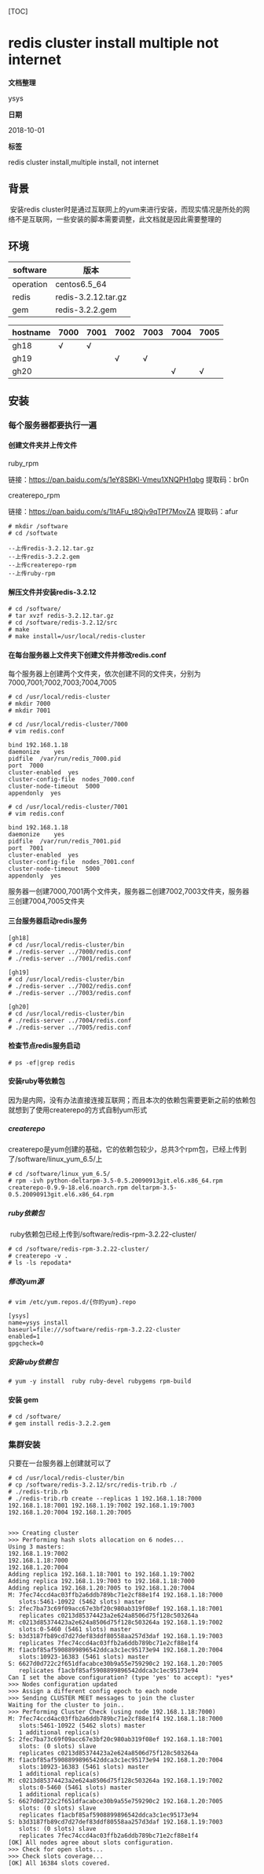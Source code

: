 [TOC]

# redis cluster install multiple not internet

**文档整理**

ysys

**日期**

2018-10-01

**标签**

redis cluster install,multiple install, not internet



## 背景

​	安装redis cluster时是通过互联网上的yum来进行安装，而现实情况是所处的网络不是互联网，一些安装的脚本需要调整，此文档就是因此需要整理的



## 环境

| software  | 版本                |
| --------- | ------------------- |
| operation | centos6.5_64        |
| redis     | redis-3.2.12.tar.gz |
| gem       | redis-3.2.2.gem     |

| hostname | 7000 | 7001 | 7002 | 7003 | 7004 | 7005 |
| -------- | ---- | ---- | ---- | ---- | ---- | ---- |
| gh18     | √    | √    |      |      |      |      |
| gh19     |      |      | √    | √    |      |      |
| gh20     |      |      |      |      | √    | √    |



## 安装



### 每个服务器都要执行一遍



#### 创建文件夹并上传文件



ruby_rpm

链接：https://pan.baidu.com/s/1eY8SBKl-Vmeu1XNQPH1qbg 
提取码：br0n

createrepo_rpm

链接：https://pan.baidu.com/s/1ItAFu_t8Qjv9qTPf7MovZA 
提取码：afur



```
# mkdir /software
# cd /softwate

--上传redis-3.2.12.tar.gz
--上传redis-3.2.2.gem
--上传createrepo-rpm
--上传ruby-rpm
```

#### 解压文件并安装redis-3.2.12

```
# cd /software/
# tar xvzf redis-3.2.12.tar.gz 
# cd /software/redis-3.2.12/src
# make
# make install=/usr/local/redis-cluster
```

#### 在每台服务器上文件夹下创建文件并修改redis.conf

​	每个服务器上创建两个文件夹，依次创建不同的文件夹，分别为7000,7001;7002,7003;7004,7005

```
# cd /usr/local/redis-cluster
# mkdir 7000
# mkdir 7001
```

```
# cd /usr/local/redis-cluster/7000
# vim redis.conf

bind 192.168.1.18
daemonize    yes                          
pidfile  /var/run/redis_7000.pid          
port  7000                               
cluster-enabled  yes                      
cluster-config-file  nodes_7000.conf      
cluster-node-timeout  5000                
appendonly  yes

# cd /usr/local/redis-cluster/7001
# vim redis.conf

bind 192.168.1.18
daemonize    yes                          
pidfile  /var/run/redis_7001.pid          
port  7001                               
cluster-enabled  yes                      
cluster-config-file  nodes_7001.conf      
cluster-node-timeout  5000                
appendonly  yes
```

​	服务器一创建7000,7001两个文件夹，服务器二创建7002,7003文件夹，服务器三创建7004,7005文件夹

#### 三台服务器启动redis服务

```
[gh18]
# cd /usr/local/redis-cluster/bin
# ./redis-server ../7000/redis.conf
# ./redis-server ../7001/redis.conf

[gh19]
# cd /usr/local/redis-cluster/bin
# ./redis-server ../7002/redis.conf
# ./redis-server ../7003/redis.conf

[gh20]
# cd /usr/local/redis-cluster/bin
# ./redis-server ../7004/redis.conf
# ./redis-server ../7005/redis.conf
```



#### 检查节点redis服务启动

```
# ps -ef|grep redis
```



#### 安装ruby等依赖包

​	因为是内网，没有办法直接连接互联网；而且本次的依赖包需要更新之前的依赖包就想到了使用createrepo的方式自制yum形式

##### createrepo 

​	createrepo是yum创建的基础，它的依赖包较少，总共3个rpm包，已经上传到了/software/linux_yum_6.5/上

```
# cd /software/linux_yum_6.5/
# rpm -ivh python-deltarpm-3.5-0.5.20090913git.el6.x86_64.rpm  createrepo-0.9.9-18.el6.noarch.rpm deltarpm-3.5-0.5.20090913git.el6.x86_64.rpm 
```

##### ruby依赖包

​	ruby依赖包已经上传到/software/redis-rpm-3.2.22-cluster/

```
# cd /software/redis-rpm-3.2.22-cluster/
# createrepo -v .
# ls -ls repodata*
```

##### 修改yum源

```
# vim /etc/yum.repos.d/{你的yum}.repo

[ysys]
name=ysys install
baseurl=file:///software/redis-rpm-3.2.22-cluster
enabled=1
gpgcheck=0
```

##### 安装ruby依赖包

```
# yum -y install  ruby ruby-devel rubygems rpm-build 
```

#### 安装 gem

```
# cd /software/
# gem install redis-3.2.2.gem
```



### 集群安装

只要在一台服务器上创建就可以了

```
# cd /usr/local/redis-cluster/bin
# cp /software/redis-3.2.12/src/redis-trib.rb ./
# ./redis-trib.rb 
# ./redis-trib.rb create --replicas 1 192.168.1.18:7000 192.168.1.18:7001 192.168.1.19:7002 192.168.1.19:7003 192.168.1.20:7004 192.168.1.20:7005


>>> Creating cluster
>>> Performing hash slots allocation on 6 nodes...
Using 3 masters:
192.168.1.19:7002
192.168.1.18:7000
192.168.1.20:7004
Adding replica 192.168.1.18:7001 to 192.168.1.19:7002
Adding replica 192.168.1.19:7003 to 192.168.1.18:7000
Adding replica 192.168.1.20:7005 to 192.168.1.20:7004
M: 7fec74ccd4ac03ffb2a6ddb789bc71e2cf88e1f4 192.168.1.18:7000
   slots:5461-10922 (5462 slots) master
S: 2fec7ba73c69f09acc67e3bf20c980ab319f08ef 192.168.1.18:7001
   replicates c0213d85374423a2e624a8506d75f128c503264a
M: c0213d85374423a2e624a8506d75f128c503264a 192.168.1.19:7002
   slots:0-5460 (5461 slots) master
S: b3d3187fb89cd7d27def83ddf80558aa257d3daf 192.168.1.19:7003
   replicates 7fec74ccd4ac03ffb2a6ddb789bc71e2cf88e1f4
M: f1acbf85af5908899896542ddca3c1ec95173e94 192.168.1.20:7004
   slots:10923-16383 (5461 slots) master
S: 6627d0d722c2f651dfacabce30b9a55e759290c2 192.168.1.20:7005
   replicates f1acbf85af5908899896542ddca3c1ec95173e94
Can I set the above configuration? (type 'yes' to accept): *yes*
>>> Nodes configuration updated
>>> Assign a different config epoch to each node
>>> Sending CLUSTER MEET messages to join the cluster
Waiting for the cluster to join..
>>> Performing Cluster Check (using node 192.168.1.18:7000)
M: 7fec74ccd4ac03ffb2a6ddb789bc71e2cf88e1f4 192.168.1.18:7000
   slots:5461-10922 (5462 slots) master
   1 additional replica(s)
S: 2fec7ba73c69f09acc67e3bf20c980ab319f08ef 192.168.1.18:7001
   slots: (0 slots) slave
   replicates c0213d85374423a2e624a8506d75f128c503264a
M: f1acbf85af5908899896542ddca3c1ec95173e94 192.168.1.20:7004
   slots:10923-16383 (5461 slots) master
   1 additional replica(s)
M: c0213d85374423a2e624a8506d75f128c503264a 192.168.1.19:7002
   slots:0-5460 (5461 slots) master
   1 additional replica(s)
S: 6627d0d722c2f651dfacabce30b9a55e759290c2 192.168.1.20:7005
   slots: (0 slots) slave
   replicates f1acbf85af5908899896542ddca3c1ec95173e94
S: b3d3187fb89cd7d27def83ddf80558aa257d3daf 192.168.1.19:7003
   slots: (0 slots) slave
   replicates 7fec74ccd4ac03ffb2a6ddb789bc71e2cf88e1f4
[OK] All nodes agree about slots configuration.
>>> Check for open slots...
>>> Check slots coverage...
[OK] All 16384 slots covered.
```



